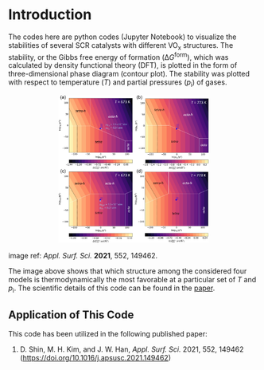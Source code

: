 # Introduction
The codes here are python codes (Jupyter Notebook) to visualize the stabilities of several SCR catalysts with different VO<sub>x</sub> structures. The stability, or the Gibbs free energy of formation (&Delta;*G*<sup>form</sup>), which was calculated by density functional theory (DFT), is plotted in the form of three-dimensional phase diagram (contour plot). The stability was plotted with respect to temperature (*T*) and partial pressures (*p*<sub>i</sub>) of gases.

<p align="center">
	<img src="imgs/stability_diagram.jpg" alt="stability_diagram" width="60%" height="60%"/>
</p>

image ref: *Appl. Surf. Sci.* **2021**, 552, 149462.

The image above shows that which structure among the considered four models is thermodynamically the most favorable at a particular set of *T* and *p*<sub>i</sub>. The scientific details of this code can be found in the [paper](https://doi.org/10.1016/j.apsusc.2021.149462).

## Application of This Code
This code has been utilized in the following published paper:
1. D. Shin, M. H. Kim, and J. W. Han, *Appl. Surf. Sci.* 2021, 552, 149462 (https://doi.org/10.1016/j.apsusc.2021.149462)
